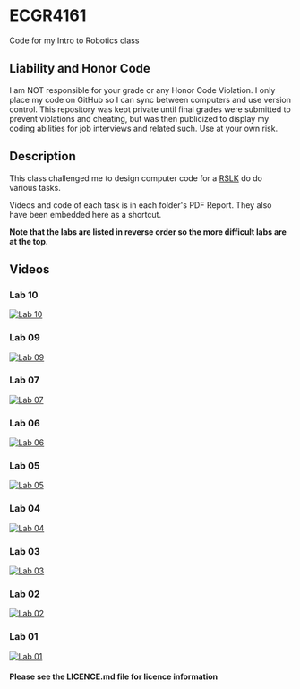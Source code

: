 # ECGR4161
Code for my Intro to Robotics class

## Liability and Honor Code ##
I am NOT responsible for your grade or any Honor Code Violation. I only
place my code on GitHub so I can sync between computers and use version
control. This repository was kept private until final grades were submitted
to prevent violations and cheating, but was then publicized to display my coding
abilities for job interviews and related such. Use at your own risk. 

## Description
This class challenged me to design computer code for a [RSLK](https://university.ti.com/en/faculty/ti-robotics-system-learning-kit/ti-robotics-system-learning-kit) do do various tasks.

Videos and code of each task is in each folder's PDF Report. They also have been embedded here as a shortcut.

**Note that the labs are listed in reverse order so the more difficult labs are at the top.**

## Videos
### Lab 10
[![Lab 10](https://img.youtube.com/vi/U_KL2b4HmrU/0.jpg)](https://www.youtube.com/watch?v=U_KL2b4HmrU)

### Lab 09
[![Lab 09](https://img.youtube.com/vi/TORXoqUS7fk/0.jpg)](https://www.youtube.com/watch?v=TORXoqUS7fk)

### Lab 07
[![Lab 07](https://img.youtube.com/vi/eVXzZ5GPVmk/0.jpg)](https://www.youtube.com/watch?v=eVXzZ5GPVmk)

### Lab 06
[![Lab 06](https://img.youtube.com/vi/gGr8TEWXEHc/0.jpg)](https://www.youtube.com/watch?v=gGr8TEWXEHc)

### Lab 05
[![Lab 05](https://img.youtube.com/vi/_FC7VgYZEkI/0.jpg)](https://www.youtube.com/watch?v=_FC7VgYZEkI)

### Lab 04
[![Lab 04](https://img.youtube.com/vi/6Vm6OOLjLMY/0.jpg)](https://www.youtube.com/watch?v=6Vm6OOLjLMY)

### Lab 03
[![Lab 03](https://img.youtube.com/vi/BoFbs03vxjQ/0.jpg)](https://www.youtube.com/watch?v=BoFbs03vxjQ)

### Lab 02
[![Lab 02](https://img.youtube.com/vi/sKXN6gtN52Q/0.jpg)](https://www.youtube.com/watch?v=sKXN6gtN52Q)

### Lab 01
[![Lab 01](https://img.youtube.com/vi/ksem2VkSCcE/0.jpg)](https://www.youtube.com/watch?v=ksem2VkSCcE)


#### Please see the LICENCE.md file for licence information ####
